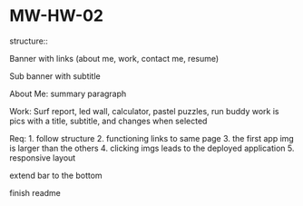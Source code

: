 # MW-HW-02

structure::

Banner with links (about me, work, contact me, resume)

Sub banner with subtitle

About Me: summary paragraph

Work: Surf report, led wall, calculator, pastel puzzles, run buddy
    work is pics with a title, subtitle, and changes when selected


Req:
    1. follow structure
    2. functioning links to same page
    3. the first app img is larger than the others
    4. clicking imgs leads to the deployed application
    5. responsive layout


extend bar to the bottom

finish readme
